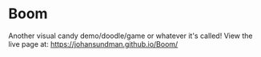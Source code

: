 # Boom
Another visual candy demo/doodle/game or whatever it's called! View the live page at: https://johansundman.github.io/Boom/
